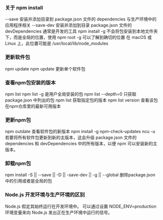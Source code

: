 ### 关于 npm install
--save 安装并添加目录到 package.json 文件的 dependencies 与生产环境中的应用程序相关
--save-dev 安装并添加到目录 package.json 文件的devDependencies  通常是开发的工具
npm install -g  不会将包安装到本地文件夹下，而是全局的位置，使用 npm root -g 可以了解到确切的位置
在 macOS 或 Linux 上，此位置可能是 /usr/local/lib/node_modules


### 更新软件包
npm update 
npm update <package-name> 更新单个软件包

### 查看npm包安装的版本
npm list
npm list  -g 是用户全局安装的包
npm list --depth=0 只获取package.json 中列出的包
npm list <package-name> 获取指定包的版本
npm list <package-name> version 查看该包在npm仓库里的最新可用版本

### 更新npm包
npm outdate 查看软件包的新版本
npm install -g npm-check-updates    ncu -u    若要将所有软件包更新到新的主版本，这会升级 package.json 文件的 dependencies 和 devDependencies 中的所有版本，以便 npm 可以安装新的主版本。

### 卸载npm包
npm install <package-name> -S || --save || -D || -save-dev || -g || --global 删除package.json中的引用或者是全局的包

### Node.js 开发环境与生产环境的区别
Node.js 假定其始终运行在开发环境中。 可以通过设置 NODE_ENV=production 环境变量来向 Node.js 发出正在生产环境中运行的信号。
